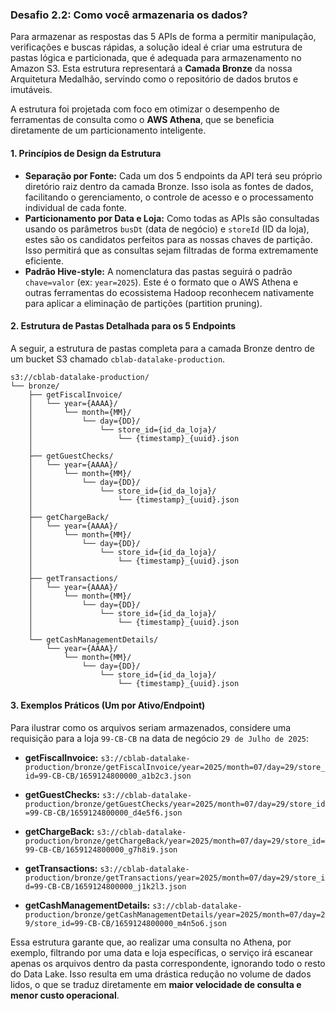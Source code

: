### Desafio 2.2: Como você armazenaria os dados?

Para armazenar as respostas das 5 APIs de forma a permitir manipulação, verificações e buscas rápidas, a solução ideal é criar uma estrutura de pastas lógica e particionada, que é adequada para armazenamento no Amazon S3. Esta estrutura representará a **Camada Bronze** da nossa Arquitetura Medalhão, servindo como o repositório de dados brutos e imutáveis.

A estrutura foi projetada com foco em otimizar o desempenho de ferramentas de consulta como o **AWS Athena**, que se beneficia diretamente de um particionamento inteligente.

#### 1\. Princípios de Design da Estrutura

  * **Separação por Fonte:** Cada um dos 5 endpoints da API terá seu próprio diretório raiz dentro da camada Bronze. Isso isola as fontes de dados, facilitando o gerenciamento, o controle de acesso e o processamento individual de cada fonte.
  * **Particionamento por Data e Loja:** Como todas as APIs são consultadas usando os parâmetros `busDt` (data de negócio) e `storeId` (ID da loja), estes são os candidatos perfeitos para as nossas chaves de partição. Isso permitirá que as consultas sejam filtradas de forma extremamente eficiente.
  * **Padrão Hive-style:** A nomenclatura das pastas seguirá o padrão `chave=valor` (ex: `year=2025`). Este é o formato que o AWS Athena e outras ferramentas do ecossistema Hadoop reconhecem nativamente para aplicar a eliminação de partições (partition pruning).

#### 2\. Estrutura de Pastas Detalhada para os 5 Endpoints

A seguir, a estrutura de pastas completa para a camada Bronze dentro de um bucket S3 chamado `cblab-datalake-production`.

```
s3://cblab-datalake-production/
└── bronze/
    ├── getFiscalInvoice/
    │   └── year={AAAA}/
    │       └── month={MM}/
    │           └── day={DD}/
    │               └── store_id={id_da_loja}/
    │                   └── {timestamp}_{uuid}.json
    │
    ├── getGuestChecks/
    │   └── year={AAAA}/
    │       └── month={MM}/
    │           └── day={DD}/
    │               └── store_id={id_da_loja}/
    │                   └── {timestamp}_{uuid}.json
    │
    ├── getChargeBack/
    │   └── year={AAAA}/
    │       └── month={MM}/
    │           └── day={DD}/
    │               └── store_id={id_da_loja}/
    │                   └── {timestamp}_{uuid}.json
    │
    ├── getTransactions/
    │   └── year={AAAA}/
    │       └── month={MM}/
    │           └── day={DD}/
    │               └── store_id={id_da_loja}/
    │                   └── {timestamp}_{uuid}.json
    │
    └── getCashManagementDetails/
        └── year={AAAA}/
            └── month={MM}/
                └── day={DD}/
                    └── store_id={id_da_loja}/
                        └── {timestamp}_{uuid}.json
```

#### 3\. Exemplos Práticos (Um por Ativo/Endpoint)

Para ilustrar como os arquivos seriam armazenados, considere uma requisição para a loja `99-CB-CB` na data de negócio `29 de Julho de 2025`:

  * **getFiscalInvoice:**
    `s3://cblab-datalake-production/bronze/getFiscalInvoice/year=2025/month=07/day=29/store_id=99-CB-CB/1659124800000_a1b2c3.json`

  * **getGuestChecks:**
    `s3://cblab-datalake-production/bronze/getGuestChecks/year=2025/month=07/day=29/store_id=99-CB-CB/1659124800000_d4e5f6.json`

  * **getChargeBack:**
    `s3://cblab-datalake-production/bronze/getChargeBack/year=2025/month=07/day=29/store_id=99-CB-CB/1659124800000_g7h8i9.json`

  * **getTransactions:**
    `s3://cblab-datalake-production/bronze/getTransactions/year=2025/month=07/day=29/store_id=99-CB-CB/1659124800000_j1k2l3.json`

  * **getCashManagementDetails:**
    `s3://cblab-datalake-production/bronze/getCashManagementDetails/year=2025/month=07/day=29/store_id=99-CB-CB/1659124800000_m4n5o6.json`

Essa estrutura garante que, ao realizar uma consulta no Athena, por exemplo, filtrando por uma data e loja específicas, o serviço irá escanear apenas os arquivos dentro da pasta correspondente, ignorando todo o resto do Data Lake. Isso resulta em uma drástica redução no volume de dados lidos, o que se traduz diretamente em **maior velocidade de consulta e menor custo operacional**.